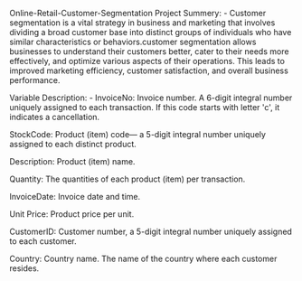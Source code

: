 Online-Retail-Customer-Segmentation
Project Summery: -
Customer segmentation is a vital strategy in business and marketing that involves dividing a broad customer base into distinct groups of individuals who have similar characteristics or behaviors.customer segmentation allows businesses to understand their customers better, cater to their needs more effectively, and optimize various aspects of their operations. This leads to improved marketing efficiency, customer satisfaction, and overall business performance.

Variable Description: -
InvoiceNo: Invoice number. A 6-digit integral number uniquely assigned to each transaction. If this code starts with letter 'c', it indicates a cancellation.

StockCode: Product (item) code— a 5-digit integral number uniquely assigned to each distinct product.

Description: Product (item) name.

Quantity: The quantities of each product (item) per transaction.

InvoiceDate: Invoice date and time.

Unit Price: Product price per unit.

CustomerID: Customer number, a 5-digit integral number uniquely assigned to each customer.

Country: Country name. The name of the country where each customer resides.
